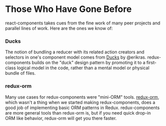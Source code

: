 # Those Who Have Gone Before

react-components takes cues from the fine work of many peer projects and parallel lines of work. Here are the ones we know of:

### Ducks

The notion of bundling a reducer with its related action creators and selectors in one's component model comes from [Ducks](https://github.com/erikras/ducks-modular-redux) by @erikras. redux-components builds on the "duck" design pattern by promoting it to a first-class logical model in the code, rather than a mental model or physical bundle of files.

### redux-orm

Many use cases for redux-components were "mini-ORM" tools. [redux-orm](https://github.com/tommikaikkonen/redux-orm), which wasn't a thing when we started making redux-components, does a good job of implementing basic ORM patterns in Redux. redux-components are more general tools than redux-orm is, but if you need quick drop-in ORM like behavior, redux-orm will get you there faster.

